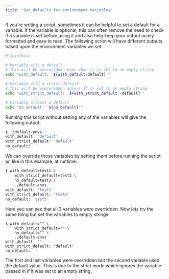 ```yaml
---
title: "Set defaults for environment variables"
---
```


If you're writing a script, sometimes it can be helpful to set a default for a variable. If the variable is optional, this can often remove the need to check if a variable is set before using it and also help keep your output nicely formatted and easy to read. The following script will have different outputs based upon the environment variables we set:

```sh
#!/bin/bash

# Variable with a default
# This will be overwridden even when it is set to an empty string
echo "with_default: '${with_default-default}'"

# Variable with a strict default
# This will be overwridden unless it is set to an empty string
echo "with_strict_default: '${with_strict_default:-default}'"

# Variable without a default
echo "no_default: '${no_default}'"
```

Running this script without setting any of the variables will give the following output:

```sh
$ ./default-envs
with_default: 'default'
with_strict_default: 'default'
no_default: ''
```

We can override those variables by setting them before running the script or, like in this example, at runtime:

```sh
$ with_default=test1 \
	with_strict_default=test2 \
	no_default=test3 \
	./default-envs
with_default: 'test1'
with_strict_default: 'test2'
no_default: 'test3'
```

Here you can see that all 3 variables were overridden. Now lets try the same thing but set the variables to empty strings:

```
$ with_default="" \
	with_strict_default="" \
	no_default="" \
	./default-envs
with_default: ''
with_strict_default: 'default'
no_default: ''
```

The first and last variables were overridden but the second variable used the default value. This is due to the strict mode which ignores the variable passed in if it was set to an empty string.
